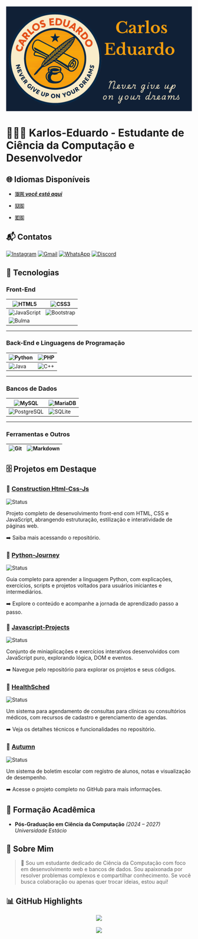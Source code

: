 ![BannerGit](./assets/BannerGit.png)

# 🧑🏼‍💻 Karlos-Eduardo - Estudante de Ciência da Computação e Desenvolvedor

## 🌐 Idiomas Disponíveis

- **[🇧🇷 *você está aqui*](https://github.com/Karlos-Eduardo-Mrqs/Karlos-Eduardo-Mrqs/blob/main/README-BR.md)**

- **[🇺🇸](https://github.com/Karlos-Eduardo-Mrqs/Karlos-Eduardo-Mrqs/blob/main/README.md)**

- **[🇪🇸](https://github.com/Karlos-Eduardo-Mrqs/Karlos-Eduardo-Mrqs/blob/main/README-ES.md)**

## 📬 Contatos

[![Instagram](https://img.shields.io/badge/Instagram-E4405F?style=for-the-badge&logo=instagram&logoColor=white)](https://www.instagram.com/karlosmrqsdev/)
[![Gmail](https://img.shields.io/badge/Gmail-D14836?style=for-the-badge&logo=gmail&logoColor=white)](mailto:cadumcarlos@gmail.com)
[![WhatsApp](https://img.shields.io/badge/WhatsApp-25D366?style=for-the-badge&logo=whatsapp&logoColor=white)](https://wa.me/5521979667744)
[![Discord](https://img.shields.io/badge/Discord-7289DA?style=for-the-badge&logo=discord&logoColor=white)](https://discord.com/users/carloseduardo080765)

## 📱 Tecnologias

### Front-End

| ![HTML5](https://img.shields.io/badge/HTML5-E34F26?style=for-the-badge&logo=html5&logoColor=white) | ![CSS3](https://img.shields.io/badge/CSS3-1572B6?style=for-the-badge&logo=css3&logoColor=white) |
| -------------------------------------------------------------------------------------------------- | ------------------------------------------------------------------------------------------------ |
| ![JavaScript](https://img.shields.io/badge/JavaScript-323330?style=for-the-badge&logo=javascript&logoColor=F7DF1E) | ![Bootstrap](https://img.shields.io/badge/Bootstrap-563D7C?style=for-the-badge&logo=bootstrap&logoColor=white) |
| ![Bulma](https://img.shields.io/badge/bulma-00D0B1?style=for-the-badge&logo=bulma&logoColor=white) | &nbsp; |

---

### Back-End e Linguagens de Programação

| ![Python](https://img.shields.io/badge/Python-3776AB?style=for-the-badge&logo=python&logoColor=white) | ![PHP](https://img.shields.io/badge/PHP-777BB4?style=for-the-badge&logo=php&logoColor=white) |
| ------------------------------------------------------------------------------------------------------- | ------------------------------------------------------------------------------------------------------ |
| ![Java](https://img.shields.io/badge/Java-ED8B00?style=for-the-badge&logo=openjdk&logoColor=white) | ![C++](https://img.shields.io/badge/C%2B%2B-00599C?style=for-the-badge&logo=c%2B%2B&logoColor=white) |

---

### Bancos de Dados

| ![MySQL](https://img.shields.io/badge/MySQL-005C84?style=for-the-badge&logo=mysql&logoColor=white) | ![MariaDB](https://img.shields.io/badge/MariaDB-003545?style=for-the-badge&logo=mariadb&logoColor=white) |
| ---------------------------------------------------------------------------------------------------- | -------------------------------------------------------------------------------------------------------- |
| ![PostgreSQL](https://img.shields.io/badge/PostgreSQL-316192?style=for-the-badge&logo=postgresql&logoColor=white) | ![SQLite](https://img.shields.io/badge/sqlite-%2307405e.svg?style=for-the-badge&logo=sqlite&logoColor=white) |

---

### Ferramentas e Outros

| ![Git](https://img.shields.io/badge/Git-F05032?style=for-the-badge&logo=git&logoColor=white) | ![Markdown](https://img.shields.io/badge/Markdown-000000?style=for-the-badge&logo=markdown&logoColor=white) |
| ---------------------------------------------------------------------------------------------------- | -------------------------------------------------------------------------------------------------------- |

## 🗄️ Projetos em Destaque

### 📁 [Construction Html-Css-Js](https://github.com/Karlos-Eduardo-Mrqs/Construction-Html-Css-Javascript)

![Status](https://img.shields.io/badge/status-in%20progress-yellow)

Projeto completo de desenvolvimento front-end com HTML, CSS e JavaScript, abrangendo estruturação, estilização e interatividade de páginas web.

➡️ Saiba mais acessando o repositório.

### 🐍 [Python-Journey](https://github.com/Karlos-Eduardo-Mrqs/Python-Journey)

![Status](https://img.shields.io/badge/status-in%20progress-yellow)

Guia completo para aprender a linguagem Python, com explicações, exercícios, scripts e projetos voltados para usuários iniciantes e intermediários.

➡️ Explore o conteúdo e acompanhe a jornada de aprendizado passo a passo.

### 💼 [Javascript-Projects](https://github.com/Karlos-Eduardo-Mrqs/Javascript-Projects)

![Status](https://img.shields.io/badge/status-maintenance-blue)

Conjunto de miniaplicações e exercícios interativos desenvolvidos com JavaScript puro, explorando lógica, DOM e eventos.

➡️ Navegue pelo repositório para explorar os projetos e seus códigos.

### 🥼 [HealthSched](https://github.com/Karlos-Eduardo-Mrqs/Scheduling_Project-HealthSched)

![Status](https://img.shields.io/badge/status-maintenance-blue)

Um sistema para agendamento de consultas para clínicas ou consultórios médicos, com recursos de cadastro e gerenciamento de agendas.

➡️ Veja os detalhes técnicos e funcionalidades no repositório.

### 🏫 [Autumn](https://github.com/Karlos-Eduardo-Mrqs/Bulletin_Project)

![Status](https://img.shields.io/badge/status-archived-lightgrey)

Um sistema de boletim escolar com registro de alunos, notas e visualização de desempenho.

➡️ Acesse o projeto completo no GitHub para mais informações.

## 📘 Formação Acadêmica

- **Pós-Graduação em Ciência da Computação** *(2024 – 2027)*
*Universidade Estácio*

## 📝 Sobre Mim

> 🚀 Sou um estudante dedicado de Ciência da Computação com foco em desenvolvimento web e bancos de dados. Sou apaixonada por resolver problemas complexos e compartilhar conhecimento. Se você busca colaboração ou apenas quer trocar ideias, estou aqui!

## 📊 GitHub Highlights

<p align="center">
  <img height="180em" src="https://github-readme-stats.vercel.app/api?username=Karlos-Eduardo-Mrqs&show_icons=true&theme=blue-green" />
</p>

<p align="center">
  <img src="https://github-profile-trophy.vercel.app/?username=Karlos-Eduardo-Mrqs&theme=blue-green&column=4" />
</p>
